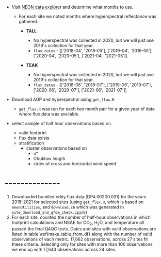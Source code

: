 + Visit [NEON data explorer](https://data.neonscience.org/data-products/explore) and determine what months to use.
    - For each site we noted months where hyperspectral reflectance was gathered.
        + __TALL__ 
            - No hyperspectral was collected in 2020, but we will just use 2019's collection for that year.
            - `flux_dates` - [['2018-04', '2018-05'], ['2019-04', '2019-05'], ['2020-04', '2020-05'], ['2021-04', '2021-05']]
        
        + __TEAK__ 
            - No hyperspectral was collected in 2020, but we will just use 2019's collection for that year.
            - `flux_dates` - [['2018-06', '2018-07'], ['2019-06', '2019-07'], ['2020-06', '2020-07'], ['2021-06', '2021-07']]

+ Download AOP and hyperspectral using `get_flux.R`
    - `get_flux.R` was run for each two month pair for a given year of date where flux data was available.


+ select sample of half hour observations based on 
    - valid footprint
    - flux data exists
    - stratification
        + cluster observations based on
            - u*
            - Obukhov length
            - stdev of cross and horizontal wind speed


# --------------

1. Downloaded bundled eddy flux data (DP4.00200.001) for the years 2018-2021 for selected sites (using `get_flux.R`, which is based on `neonUtilities`, and `download.sh` which was generated in `site_download_and_qfqm_check.ipynb`)
2. For each site, counted the number of half-hour observations in which footprint calculations and NSAE for CO$_{2}$, H$_{2}$O, and temperature all passed the final QAQC tests.  Dates and sites with valid observations are listed in table \ref{make_table_from_df} along with the number of valid observations of each metric. 17,662 observations, across 27 sites fit these criteria. Selecting only for sites with more than 100 observations we end up with 17,643 observations across 24 sites.


